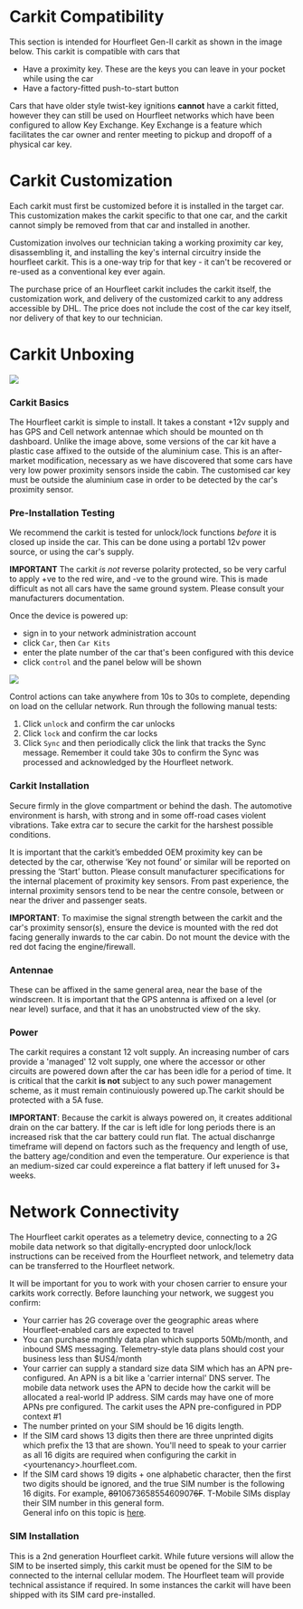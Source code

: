 # Carkit Compatibility   
This section is intended for Hourfleet Gen-II carkit as shown in the image below. This carkit is compatible with cars that  
- Have a proximity key. These are the keys you can leave in your pocket while using the car  
- Have a factory-fitted push-to-start button

Cars that have older style twist-key ignitions **cannot** have a carkit fitted, however they can still be used on Hourfleet networks which have been configured to allow Key Exchange. Key Exchange is a feature which facilitates the car owner and renter meeting to pickup and dropoff of a physical car key.  

# Carkit Customization
Each carkit must first be customized before it is installed in the target car. This customization makes the carkit specific to that one car, and the carkit cannot simply be removed from that car and installed in another.

Customization involves our technician taking a working proximity car key, disassembling it, and installing the key's internal circuitry inside the hourfleet carkit. This is a one-way trip for that key - it can't be recovered or re-used as a conventional key ever again. 

The purchase price of an Hourfleet carkit includes the carkit itself, the customization work, and delivery of the customized carkit to any address accessible by DHL. The price does not include the cost of the car key itself, nor delivery of that key to our technician.

# Carkit Unboxing
![](images/Mindkin-Scout-Gen2-RevF-Diagram.png) 


### Carkit Basics
The Hourfleet carkit is simple to install. It takes a constant +12v supply and has GPS and Cell network antennae which should be mounted on th dashboard. Unlike the image above, some versions of the car kit have a plastic case affixed to the outside of the aluminium case. This is an after-market modification, necessary as we have discovered that some cars have very low power proximity sensors inside the cabin. The customised car key must be outside the aluminium case in order to be detected by the car's proximity sensor.

### Pre-Installation Testing
We recommend the carkit is tested for unlock/lock functions _before_ it is closed up inside the car. This can be done using a portabl 12v power source, or using the car's supply.

**IMPORTANT** The  carkit _is not_ reverse polarity protected, so be very carful to apply +ve to the red wire, and -ve to the ground wire. This is made difficult as not all cars have the same ground system. Please consult your manufacturers documentation.

Once the device is powered up: 
- sign in to your network administration account
- click  `Car`, then `Car Kits` 
- enter the plate number of the car that's been configured with this device
- click `control` and the panel below will be shown

![](images/Operations-CarkitControlSmall.PNG)

Control actions can take anywhere from 10s to 30s to complete, depending on load on the cellular network. Run through the following manual tests:
1. Click `unlock` and confirm the car unlocks
1. Click `lock` and confirm the car locks
1. Click `Sync` and then periodically click the link that tracks the Sync message. Remember it could take 30s to confirm the Sync was processed and acknowledged by the Hourfleet network.


### Carkit Installation  
Secure firmly in the glove compartment or behind the dash. The automotive environment is harsh, with strong and in some off-road cases violent vibrations. Take extra car to secure the carkit for the harshest possible conditions. 

It is important that the carkit’s embedded OEM proximity key can be detected by the car, otherwise ‘Key not found’ or similar will be reported on pressing the ‘Start’ button. Please consult manufacturer specifications for the internal placement of proximity key sensors. From past experience, the internal proximity sensors tend to be near the centre console, between or near the driver and passenger seats.

**IMPORTANT**: To maximise the signal strength between the carkit and the car's proximity sensor(s), ensure the device is mounted with the red dot facing generally inwards to the car cabin. Do not mount the device with the red dot facing the engine/firewall.  


### Antennae
These can be affixed in the same general area, near the base of the windscreen. It is important that the GPS antenna is affixed on a level (or near level) surface, and that it has an unobstructed view of the sky. 


### Power  
The carkit requires a constant 12 volt supply. An increasing number of cars provide a 'managed' 12 volt supply, one where the accessor or other circuits are powered down after the car has been idle for a period of time. It is critical that the carkit **is not** subject to any such power management scheme, as it must remain continuiously powered up.The carkit should be protected with a 5A fuse.  

**IMPORTANT**: Because the carkit is always powered on, it creates additional drain on the car battery. If the car is left idle for long periods there is an increased risk that the car battery could run flat. The actual dischanrge timeframe will depend on factors such as the frequency and length of use, the battery age/condition and even the temperature. Our experience is that an medium-sized car could expereince a flat battery if left unused for 3+ weeks.
  
  
# Network Connectivity
The Hourfleet carkit operates as a telemetry device, connecting to a 2G mobile data network so that digitally-encrypted door unlock/lock instructions can be received from the Hourfleet network, and telemetry data can be transferred to the Hourfleet network. 

It will be important for you to work with your chosen carrier to ensure your carkits work correctly. Before launching your network, we suggest you confirm:
-	Your carrier has 2G coverage over the geographic areas where Hourfleet-enabled cars are expected to travel
-	You can purchase monthly data plan which supports 50Mb/month, and inbound SMS messaging. Telemetry-style data plans should cost your business less than $US4/month
-	Your carrier can supply a standard size data SIM which has an APN pre-configured. An APN is a bit like a 'carrier internal' DNS server. The mobile data network uses the APN to decide how the carkit will be allocated a real-world IP address. SIM cards may have one of more APNs pre configured. The carkit uses the APN pre-configured in PDP context #1 
- The number printed on your SIM should be 16 digits length. 
- If the SIM card shows 13 digits then there are three unprinted digits which prefix the 13 that are shown. You'll need to speak to your carrier as all 16 digits are required when configuring the carkit in \<yourtenancy\>.hourfleet.com.   
- If the SIM card shows 19 digits + one alphabetic character, then the first two digits should be ignored, and the true SIM number is the following 16 digits. For example, ~~89~~1067365855460907~~6F~~. T-Mobile SIMs display their SIM number in this general form.  
General info on this topic is [here](http://www.imei.info/faq-what-is-ICCID/).

  
### SIM Installation
This is a 2nd generation Hourfleet carkit. While future versions will allow the SIM to be inserted simply, this carkit must be opened for the SIM to be connected to the internal cellular modem. The Hourfleet team will provide technical assistance if required. In some instances the carkit will have been shipped with its SIM card pre-installed.
